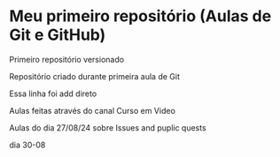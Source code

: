 # Meu primeiro repositório (Aulas de Git e GitHub)
 Primeiro repositório versionado

Repositório criado durante primeira aula de Git

Essa linha foi add direto

Aulas feitas através do canal Curso em Video

Aulas do dia 27/08/24 sobre Issues and puplic quests

dia 30-08

